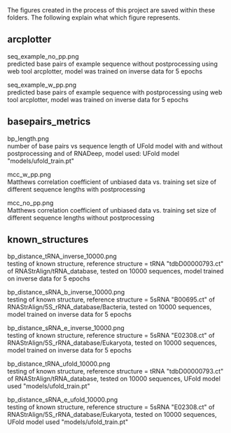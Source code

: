 The figures created in the process of this project are saved within these folders. The following explain what which figure represents.

## arcplotter
seq_example_no_pp.png <br>
predicted base pairs of example sequence without postprocessing using web tool arcplotter, model was trained on inverse data for 5 epochs

seq_example_w_pp.png <br>
predicted base pairs of example sequence with postprocessing using web tool arcplotter, model was trained on inverse data for 5 epochs

## basepairs_metrics
bp_length.png <br>
number of base pairs vs sequence length of UFold model with and without postprocessing and of RNADeep, model used: UFold model "models/ufold_train.pt"

mcc_w_pp.png <br>
Matthews correlation coefficient of unbiased data vs. training set size of different sequence lengths with postprocessing
 
mcc_no_pp.png <br>
Matthews correlation coefficient of unbiased data vs. training set size of different sequence lengths without postprocessing

## known_structures
bp_distance_tRNA_inverse_10000.png <br>
testing of known structure, reference structure = tRNA "tdbD00000793.ct" of RNAStrAlign/tRNA_database, tested on 10000 sequences, model trained on inverse data for 5 epochs

bp_distance_sRNA_b_inverse_10000.png <br>
testing of known structure, reference structure = 5sRNA "B00695.ct" of RNAStrAlign/5S_rRNA_database/Bacteria, tested on 10000 sequences, model trained on inverse data for 5 epochs

bp_distance_sRNA_e_inverse_10000.png <br>
testing of known structure, reference structure = 5sRNA "E02308.ct" of RNAStrAlign/5S_rRNA_database/Eukaryota, tested on 10000 sequences, model trained on inverse data for 5 epochs

bp_distance_tRNA_ufold_10000.png <br>
testing of known structure, reference structure = tRNA "tdbD00000793.ct" of RNAStrAlign/tRNA_database, tested on 10000 sequences, UFold model used "models/ufold_train.pt"

bp_distance_sRNA_e_ufold_10000.png <br>
testing of known structure, reference structure = 5sRNA "E02308.ct" of RNAStrAlign/5S_rRNA_database/Eukaryota, tested on 10000 sequences, UFold model used "models/ufold_train.pt"
